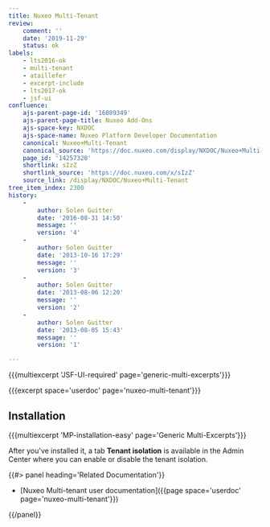 ```yaml
---
title: Nuxeo Multi-Tenant
review:
    comment: ''
    date: '2019-11-29'
    status: ok
labels:
    - lts2016-ok
    - multi-tenant
    - ataillefer
    - excerpt-include
    - lts2017-ok
    - jsf-ui
confluence:
    ajs-parent-page-id: '16089349'
    ajs-parent-page-title: Nuxeo Add-Ons
    ajs-space-key: NXDOC
    ajs-space-name: Nuxeo Platform Developer Documentation
    canonical: Nuxeo+Multi-Tenant
    canonical_source: 'https://doc.nuxeo.com/display/NXDOC/Nuxeo+Multi-Tenant'
    page_id: '14257328'
    shortlink: sIzZ
    shortlink_source: 'https://doc.nuxeo.com/x/sIzZ'
    source_link: /display/NXDOC/Nuxeo+Multi-Tenant
tree_item_index: 2300
history:
    -
        author: Solen Guitter
        date: '2016-08-31 14:50'
        message: ''
        version: '4'
    -
        author: Solen Guitter
        date: '2013-10-16 17:29'
        message: ''
        version: '3'
    -
        author: Solen Guitter
        date: '2013-08-06 12:20'
        message: ''
        version: '2'
    -
        author: Solen Guitter
        date: '2013-08-05 15:43'
        message: ''
        version: '1'

---
```


{{{multiexcerpt 'JSF-UI-required' page='generic-multi-excerpts'}}}

{{{excerpt space='userdoc' page='nuxeo-multi-tenant'}}}

## Installation

{{{multiexcerpt 'MP-installation-easy' page='Generic Multi-Excerpts'}}}

After you've installed it, a tab **Tenant isolation** is available in the Admin Center where you can enable or disable the tenant isolation.

<div class="row" data-equalizer data-equalize-on="medium">
<div class="column medium-6">
{{#> panel heading='Related Documentation'}}

- [Nuxeo Multi-tenant user documentation]({{page space='userdoc' page='nuxeo-multi-tenant'}})

{{/panel}}
</div>
<div class="column medium-6">

</div>
</div>

